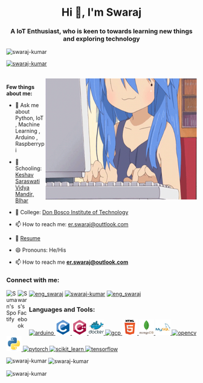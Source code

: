 <h1 align="center">Hi 👋, I'm Swaraj</h1>
<h3 align="center">A IoT Enthusiast, who is keen to towards learning new things and exploring technology</h3>


<p align="left"> <img src="https://komarev.com/ghpvc/?username=swaraj-kumar&label=Profile%20views&color=0e75b6&style=flat" alt="swaraj-kumar" /> </p>

<p align="left"> <a href="https://github.com/ryo-ma/github-profile-trophy"><img src="https://github-profile-trophy.vercel.app/?username=swaraj-kumar" alt="swaraj-kumar" /></a> </p>



<br />
 
<img align="right" alt="GIF" src="https://github.com/Suman-programmer/Suman-programmer/blob/main/code.gif" width="400" height="320" />

**Few things about me:** 
- 💬 Ask me about Python, IoT , Machine Learning , Arduino , Raspberrypi
- 🌱 Schooling: [Keshav Saraswati Vidya Mandir, BIhar](http://ksvmpatna.com//) 
- 🏢 College: [Don Bosco Institute of Technology](https://donboscobangalore.education/) 
- 📫 How to reach me: er.swaraj@outtlook.com 
- 📝 [Resume](https://drive.google.com/file/d/1BKuFNpRTT2gXa-jG_LQSbHLA-DOdHmpw/view?usp=sharing)
- 😄 Pronouns: He/His

- 📫 How to reach me **er.swaraj@outlook.com**

<h3 align="left">Connect with me:</h3>
<p align="left">
<a href="https://twitter.com/eng_swaraj" target="blank"><img align="center" src="https://raw.githubusercontent.com/rahuldkjain/github-profile-readme-generator/master/src/images/icons/Social/twitter.svg" alt="eng_swaraj" height="30" width="40" /></a>
<a href="https://linkedin.com/in/swaraj-kumar" target="blank"><img align="center" src="https://raw.githubusercontent.com/rahuldkjain/github-profile-readme-generator/master/src/images/icons/Social/linked-in-alt.svg" alt="swaraj-kumar" height="30" width="40" /></a>
<a href="https://instagram.com/eng_swaraj" target="blank"><img align="center" src="https://raw.githubusercontent.com/rahuldkjain/github-profile-readme-generator/master/src/images/icons/Social/instagram.svg" alt="eng_swaraj" height="30" width="40" /></a>
  <a href="https://open.spotify.com/user/31tjvjrcmofflm7khssclphciio4">
  <img align="left" alt="Suman's Spotify" width="30px" src="https://raw.githubusercontent.com/peterthehan/peterthehan/master/assets/spotify.svg" />
</a>
<a href="https://www.facebook.com/swaraj.kumar.dave">
  <img align="left" alt="Swars's Facebook" width="30px" src="https://github.com/peterthehan/peterthehan/blob/master/assets/facebook.svg" />
</a>
</p>

<h3 align="left">Languages and Tools:</h3>
<p align="left"> <a href="https://www.arduino.cc/" target="_blank"> <img src="https://cdn.worldvectorlogo.com/logos/arduino-1.svg" alt="arduino" width="40" height="40"/> </a> <a href="https://www.cprogramming.com/" target="_blank"> <img src="https://raw.githubusercontent.com/devicons/devicon/master/icons/c/c-original.svg" alt="c" width="40" height="40"/> </a> <a href="https://www.w3schools.com/cpp/" target="_blank"> <img src="https://raw.githubusercontent.com/devicons/devicon/master/icons/cplusplus/cplusplus-original.svg" alt="cplusplus" width="40" height="40"/> </a> <a href="https://www.docker.com/" target="_blank"> <img src="https://raw.githubusercontent.com/devicons/devicon/master/icons/docker/docker-original-wordmark.svg" alt="docker" width="40" height="40"/> </a> <a href="https://cloud.google.com" target="_blank"> <img src="https://www.vectorlogo.zone/logos/google_cloud/google_cloud-icon.svg" alt="gcp" width="40" height="40"/> </a> <a href="https://www.w3.org/html/" target="_blank"> <img src="https://raw.githubusercontent.com/devicons/devicon/master/icons/html5/html5-original-wordmark.svg" alt="html5" width="40" height="40"/> </a> <a href="https://www.mongodb.com/" target="_blank"> <img src="https://raw.githubusercontent.com/devicons/devicon/master/icons/mongodb/mongodb-original-wordmark.svg" alt="mongodb" width="40" height="40"/> </a> <a href="https://www.mysql.com/" target="_blank"> <img src="https://raw.githubusercontent.com/devicons/devicon/master/icons/mysql/mysql-original-wordmark.svg" alt="mysql" width="40" height="40"/> </a> <a href="https://opencv.org/" target="_blank"> <img src="https://www.vectorlogo.zone/logos/opencv/opencv-icon.svg" alt="opencv" width="40" height="40"/> </a> <a href="https://www.python.org" target="_blank"> <img src="https://raw.githubusercontent.com/devicons/devicon/master/icons/python/python-original.svg" alt="python" width="40" height="40"/> </a> <a href="https://pytorch.org/" target="_blank"> <img src="https://www.vectorlogo.zone/logos/pytorch/pytorch-icon.svg" alt="pytorch" width="40" height="40"/> </a> <a href="https://scikit-learn.org/" target="_blank"> <img src="https://upload.wikimedia.org/wikipedia/commons/0/05/Scikit_learn_logo_small.svg" alt="scikit_learn" width="40" height="40"/> </a> <a href="https://www.tensorflow.org" target="_blank"> <img src="https://www.vectorlogo.zone/logos/tensorflow/tensorflow-icon.svg" alt="tensorflow" width="40" height="40"/> </a> </p>

<p><img align="left" src="https://github-readme-stats.vercel.app/api/top-langs?username=swaraj-kumar&show_icons=true&locale=en&layout=compact" alt="swaraj-kumar" /></p>

<p>&nbsp;<img align="center" src="https://github-readme-stats.vercel.app/api?username=swaraj-kumar&show_icons=true&locale=en" alt="swaraj-kumar" /></p>

<p><img align="center" src="https://github-readme-streak-stats.herokuapp.com/?user=swaraj-kumar&" alt="swaraj-kumar" /></p>
